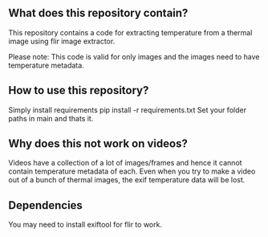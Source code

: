 ## What does this repository contain?
This repository contains a code for extracting temperature from a thermal image using flir image extractor. 

Please note: This code is valid for only images and the images need to have temperature metadata.

## How to use this repository?
Simply install requirements
	pip install -r requirements.txt
Set your folder paths in main and thats it.

## Why does this not work on videos?
Videos have a collection of a lot of images/frames and hence it cannot contain temperature metadata of each. Even when you try to make a video out of a bunch of thermal images, the exif temperature data will be lost.

## Dependencies
You may need to install exiftool for flir to work.
